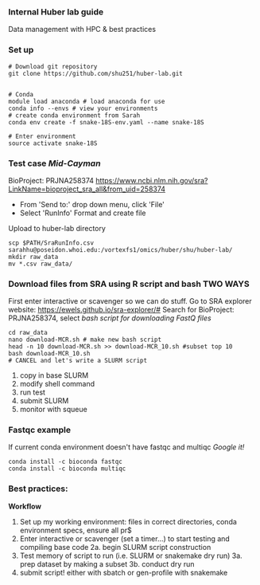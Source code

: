 ### Internal Huber lab guide
Data management with HPC & best practices


### Set up
```
# Download git repository
git clone https://github.com/shu251/huber-lab.git


# Conda
module load anaconda # load anaconda for use
conda info --envs # view your environments
# create conda environment from Sarah
conda env create -f snake-18S-env.yaml --name snake-18S 

# Enter environment
source activate snake-18S

```

### Test case _Mid-Cayman_
BioProject: PRJNA258374
https://www.ncbi.nlm.nih.gov/sra?LinkName=bioproject_sra_all&from_uid=258374
* From 'Send to:' drop down menu, click 'File'
* Select 'RunInfo' Format and create file

Upload to huber-lab directory
```
scp $PATH/SraRunInfo.csv sarahhu@poseidon.whoi.edu:/vortexfs1/omics/huber/shu/huber-lab/
mkdir raw_data
mv *.csv raw_data/
```

### Download files from SRA using R script and bash **TWO WAYS**

First enter interactive or scavenger so we can do stuff. Go to SRA explorer website: https://ewels.github.io/sra-explorer/#
Search for BioProject: PRJNA258374, select *bash script for downloading FastQ files*

```
cd raw_data
nano download-MCR.sh # make new bash script
head -n 10 download-MCR.sh >> download-MCR_10.sh #subset top 10
bash download-MCR_10.sh
# CANCEL and let's write a SLURM script
```
1.  copy in base SLURM
2.  modify shell command
3. run test
4.  submit SLURM
5. monitor with squeue


### Fastqc example
If current conda environment doesn't have fastqc and multiqc
_Google it!_

```
conda install -c bioconda fastqc
conda install -c bioconda multiqc 
```


### Best practices:

**Workflow**
1. Set up my working environment: files in correct directories, conda environment specs, ensure all pr$
2. Enter interactive or scavenger (set a timer...) to start testing and compiling base code
2a. begin SLURM script construction
3. Test memory of script to run (i.e. SLURM or snakemake dry run)
3a. prep dataset by making a subset
3b. conduct dry run
4. submit script! either with sbatch or gen-profile with snakemake
